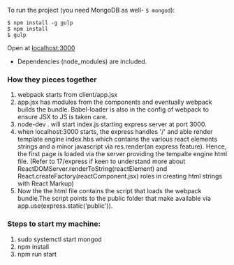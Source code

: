 To run the project (you need MongoDB as well- `$ mongod`):

```
$ npm install -g gulp
$ npm install
$ gulp
```

Open at <localhost:3000>

* Dependencies (node_modules) are included.

### How they pieces together

1. webpack starts from client/app.jsx
2. app.jsx has modules from the components and eventually webpack builds the bundle. Babel-loader is also in the config of webpack to ensure JSX to JS is taken care.
3. node-dev . will start index.js starting express server at port 3000.
4. when localhost:3000 starts, the express handles '/' and able render template engine index.hbs which contains the various react elements strings and a minor javascript via res.render(an express feature). Hence, the first page is loaded via the server providing the tempalte engine html file. (Refer to 17/express if keen to understand more about ReactDOMServer.renderToString(reactElement) and React.createFactory(reactComponent.jsx) roles in creating html strings with React Markup)
5. Now the the html file contains the script that loads the webpack bundle.The script points to the public folder that make available via app.use(express.static('public')).

### Steps to start my machine:
1. sudo systemctl start mongod 
2. npm install
3. npm run start